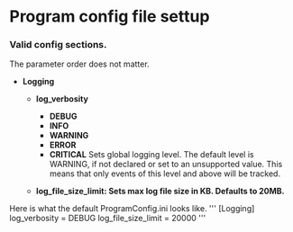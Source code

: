 # Program config file settup

### Valid config sections.
The parameter order does not matter.
* **Logging**
    * **log_verbosity**
        * **DEBUG**
        * **INFO**
        * **WARNING**
        * **ERROR**
        * **CRITICAL**
        Sets global logging level. The default level is WARNING,
            if not declared or set to an unsupported value.
            This means that only events of this level and above will be tracked.
            

    * **log_file_size_limit: Sets max log file size in KB. Defaults to 20MB.**

Here is what the default ProgramConfig.ini looks like.
'''
[Logging]
log_verbosity = DEBUG
log_file_size_limit = 20000
'''